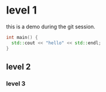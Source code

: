 
# level 1

this is a demo during the git session.

```c++
int main() {
  std::cout << "hello" << std::endl;
}
```


## level 2

### level 3
